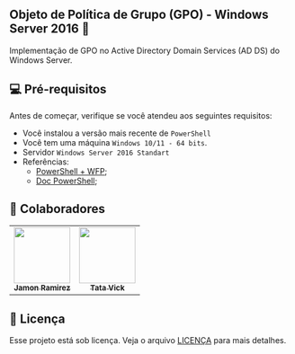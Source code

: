 ## Objeto de Política de Grupo (GPO) - Windows Server 2016 📜

Implementação de GPO no Active Directory Domain Services (AD DS) do Windows Server. 


## 💻 Pré-requisitos

Antes de começar, verifique se você atendeu aos seguintes requisitos:

- Você instalou a versão mais recente de `PowerShell`
- Você tem uma máquina `Windows 10/11 - 64 bits`.
- Servidor `Windows Server 2016 Standart` 
- Referências:
    - [PowerShell + WFP](https://learn.microsoft.com/pt-br/archive/msdn-magazine/2011/july/msdn-magazine-windows-powershell-with-wpf-secrets-to-building-a-wpf-application-in-windows-powershell);
    - [Doc PowerShell](https://learn.microsoft.com/pt-br/powershell/scripting/lang-spec/chapter-01?view=powershell-7.5);

## 🤝 Colaboradores
<table>
  <tr>
    <td align="center">
      <a href="https://github.com/jamon22" title="Jay">
        <img src="https://avatars3.githubusercontent.com/u/31936044" width="100px;" /><br>
        <sub>
          <b>Jamon Ramirez</b>
        </sub>
      </a>
    </td>
    <td align="center">
      <a href="https://github.com/TataVic" title="Tata">  
        <img src="https://avatars3.githubusercontent.com/u/31936044" width="100px;"/><br>
        <sub>
          <b>Tata Vick</b>
        </sub>
      </a>
    </td>
  </tr>
</table>

## 📝 Licença

Esse projeto está sob licença. Veja o arquivo [LICENÇA](LICENSE.md) para mais detalhes.
